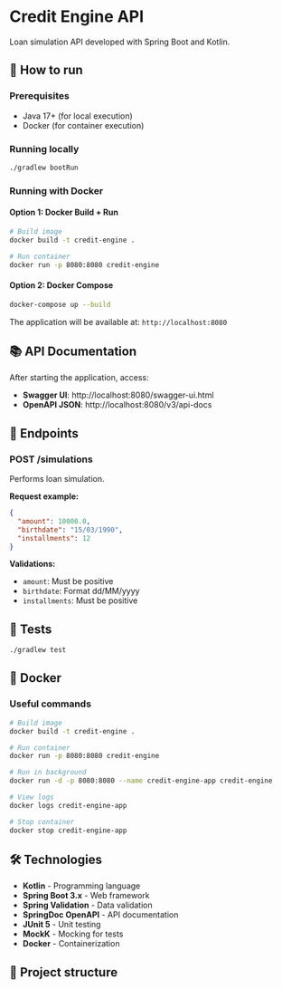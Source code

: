 # Credit Engine API

Loan simulation API developed with Spring Boot and Kotlin.

## 🚀 How to run

### Prerequisites
- Java 17+ (for local execution)
- Docker (for container execution)

### Running locally

```bash
./gradlew bootRun
```

### Running with Docker

#### Option 1: Docker Build + Run
```bash
# Build image
docker build -t credit-engine .

# Run container
docker run -p 8080:8080 credit-engine
```

#### Option 2: Docker Compose
```bash
docker-compose up --build
```

The application will be available at: `http://localhost:8080`

## 📚 API Documentation

After starting the application, access:

- **Swagger UI**: http://localhost:8080/swagger-ui.html
- **OpenAPI JSON**: http://localhost:8080/v3/api-docs

## 🔧 Endpoints

### POST /simulations

Performs loan simulation.

**Request example:**
```json
{
  "amount": 10000.0,
  "birthdate": "15/03/1990",
  "installments": 12
}
```

**Validations:**
- `amount`: Must be positive
- `birthdate`: Format dd/MM/yyyy
- `installments`: Must be positive

## 🧪 Tests

```bash
./gradlew test
```

## 🐳 Docker

### Useful commands

```bash
# Build image
docker build -t credit-engine .

# Run container
docker run -p 8080:8080 credit-engine

# Run in background
docker run -d -p 8080:8080 --name credit-engine-app credit-engine

# View logs
docker logs credit-engine-app

# Stop container
docker stop credit-engine-app
```

## 🛠️ Technologies

- **Kotlin** - Programming language
- **Spring Boot 3.x** - Web framework
- **Spring Validation** - Data validation
- **SpringDoc OpenAPI** - API documentation
- **JUnit 5** - Unit testing
- **MockK** - Mocking for tests
- **Docker** - Containerization

## 📁 Project structure